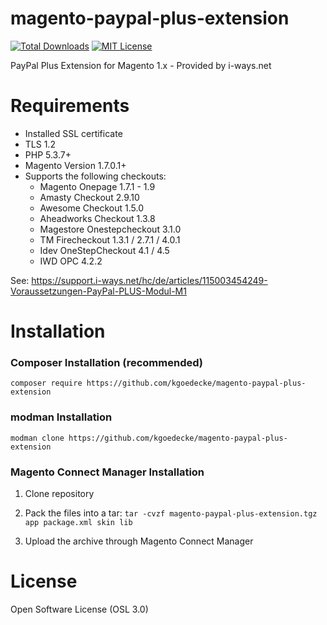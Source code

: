 # magento-paypal-plus-extension
[![Total Downloads](https://poser.pugx.org/kgoedecke/magento-paypal-plus-extension/d/total.svg)](https://packagist.org/packages/kgoedecke/magento-paypal-plus-extension)
[![MIT License](https://poser.pugx.org/kgoedecke/magento-paypal-plus-extension/license.svg)](https://packagist.org/packages/kgoedecke/magento-paypal-plus-extension)

PayPal Plus Extension for Magento 1.x - Provided by i-ways.net

# Requirements
- Installed SSL certificate
- TLS 1.2
- PHP 5.3.7+
- Magento Version 1.7.0.1+
- Supports the following checkouts:
  - Magento Onepage 1.7.1 - 1.9
  - Amasty Checkout 2.9.10
  - Awesome Checkout 1.5.0
  - Aheadworks Checkout 1.3.8
  - Magestore Onestepcheckout 3.1.0
  - TM Firecheckout 1.3.1 / 2.7.1 / 4.0.1
  - Idev OneStepCheckout 4.1 / 4.5
  - IWD OPC 4.2.2
  
See: https://support.i-ways.net/hc/de/articles/115003454249-Voraussetzungen-PayPal-PLUS-Modul-M1

# Installation

### Composer Installation (recommended)

```
composer require https://github.com/kgoedecke/magento-paypal-plus-extension
```

### modman Installation

```
modman clone https://github.com/kgoedecke/magento-paypal-plus-extension
```

### Magento Connect Manager Installation

1. Clone repository

2. Pack the files into a tar: ```tar -cvzf magento-paypal-plus-extension.tgz app package.xml skin lib```

3. Upload the archive through Magento Connect Manager

# License
Open Software License (OSL 3.0)
